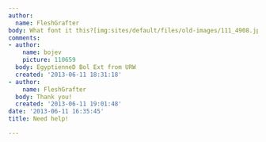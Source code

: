 ```yaml
---
author:
  name: FleshGrafter
body: What font it this?[img:sites/default/files/old-images/111_4908.jpg]
comments:
- author:
    name: bojev
    picture: 110659
  body: EgyptienneD Bol Ext from URW
  created: '2013-06-11 18:31:18'
- author:
    name: FleshGrafter
  body: Thank you!
  created: '2013-06-11 19:01:48'
date: '2013-06-11 16:35:45'
title: Need help!

---
```


